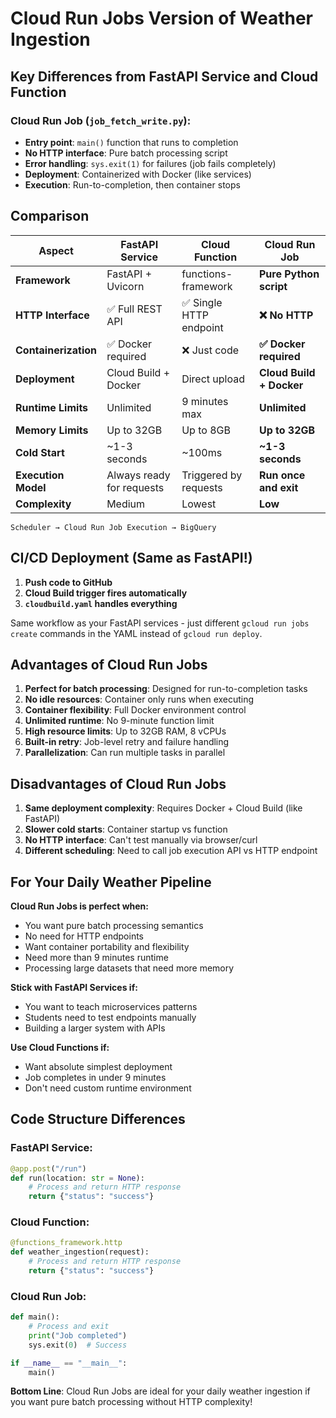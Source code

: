 # Cloud Run Jobs Version of Weather Ingestion

## Key Differences from FastAPI Service and Cloud Function

### **Cloud Run Job** (`job_fetch_write.py`):
- **Entry point**: `main()` function that runs to completion
- **No HTTP interface**: Pure batch processing script
- **Error handling**: `sys.exit(1)` for failures (job fails completely)
- **Deployment**: Containerized with Docker (like services)
- **Execution**: Run-to-completion, then container stops

## Comparison

| Aspect | FastAPI Service | Cloud Function | Cloud Run Job |
|--------|-----------------|----------------|---------------|
| **Framework** | FastAPI + Uvicorn | functions-framework | **Pure Python script** |
| **HTTP Interface** | ✅ Full REST API | ✅ Single HTTP endpoint | **❌ No HTTP** |
| **Containerization** | ✅ Docker required | ❌ Just code | **✅ Docker required** |
| **Deployment** | Cloud Build + Docker | Direct upload | **Cloud Build + Docker** |
| **Runtime Limits** | Unlimited | 9 minutes max | **Unlimited** |
| **Memory Limits** | Up to 32GB | Up to 8GB | **Up to 32GB** |
| **Cold Start** | ~1-3 seconds | ~100ms | **~1-3 seconds** |
| **Execution Model** | Always ready for requests | Triggered by requests | **Run once and exit** |
| **Complexity** | Medium | Lowest | **Low** |

```
Scheduler → Cloud Run Job Execution → BigQuery
```

## CI/CD Deployment (Same as FastAPI!)


1. **Push code to GitHub**
2. **Cloud Build trigger fires automatically** 
3. **`cloudbuild.yaml` handles everything**

Same workflow as your FastAPI services - just different `gcloud run jobs create` commands in the YAML instead of `gcloud run deploy`.

## Advantages of Cloud Run Jobs

1. **Perfect for batch processing**: Designed for run-to-completion tasks
2. **No idle resources**: Container only runs when executing
3. **Container flexibility**: Full Docker environment control
4. **Unlimited runtime**: No 9-minute function limit
5. **High resource limits**: Up to 32GB RAM, 8 vCPUs
6. **Built-in retry**: Job-level retry and failure handling
7. **Parallelization**: Can run multiple tasks in parallel

## Disadvantages of Cloud Run Jobs

1. **Same deployment complexity**: Requires Docker + Cloud Build (like FastAPI)
2. **Slower cold starts**: Container startup vs function  
3. **No HTTP interface**: Can't test manually via browser/curl
4. **Different scheduling**: Need to call job execution API vs HTTP endpoint

## For Your Daily Weather Pipeline

**Cloud Run Jobs is perfect when:**
- You want pure batch processing semantics
- No need for HTTP endpoints
- Want container portability and flexibility
- Need more than 9 minutes runtime
- Processing large datasets that need more memory

**Stick with FastAPI Services if:**
- You want to teach microservices patterns
- Students need to test endpoints manually
- Building a larger system with APIs

**Use Cloud Functions if:**
- Want absolute simplest deployment
- Job completes in under 9 minutes
- Don't need custom runtime environment

## Code Structure Differences

### **FastAPI Service**:
```python
@app.post("/run")
def run(location: str = None):
    # Process and return HTTP response
    return {"status": "success"}
```

### **Cloud Function**:
```python
@functions_framework.http
def weather_ingestion(request):
    # Process and return HTTP response
    return {"status": "success"}
```

### **Cloud Run Job**:
```python
def main():
    # Process and exit
    print("Job completed")
    sys.exit(0)  # Success

if __name__ == "__main__":
    main()
```

**Bottom Line**: Cloud Run Jobs are ideal for your daily weather ingestion if you want pure batch processing without HTTP complexity!